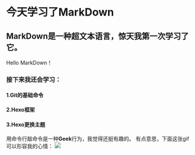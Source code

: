 # **今天学习了MarkDown**
## MarkDown是一种超文本语言，惊天我第一次学习了它。
Hello MarkDown！
 ### 接下来我还会学习：
#### 1.Git的基础命令
#### 2.Hexo框架
#### 3.Hexo更换主题
 用命令行敲命令是一种**Geek**行为，我觉得还挺有趣的。
 有点意思，下面这张gif可以形容我的心情：
![](https://qgt-style.oss-cn-hangzhou.aliyuncs.com/newcoursep4/g1/g1-2-2/tenor.gif)
